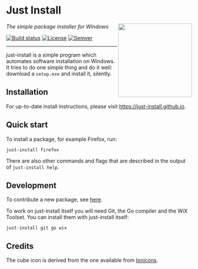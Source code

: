 # Just Install

<img src="misc/cube.svg" align="right" width="200" height="200"/>

_The simple package installer for Windows_

[![Build status](https://github.com/just-install/just-install/workflows/CI/badge.svg)](https://github.com/just-install/just-install/actions?query=workflow%3ACI)
[![License](https://img.shields.io/badge/license-GPL%203.0-blue.svg?style=flat)](https://choosealicense.com/licenses/gpl-3.0/)
[![Semver](https://img.shields.io/badge/version-v3.4.8-blue.svg?style=flat)](https://github.com/just-install/just-install/blob/master/CHANGELOG.md)

---

just-install is a simple program which automates software installation on Windows. It tries to
do one simple thing and do it well: download a `setup.exe` and install it, silently.


## Installation

For up-to-date install instructions, please visit <https://just-install.github.io>.


## Quick start

To install a package, for example Firefox, run:

    just-install firefox

There are also other commands and flags that are described in the output of `just-install help`.


## Development

To contribute a new package, see
[here](https://github.com/just-install/registry/blob/master/README.md).

To work on just-install itself you will need Git, the Go compiler and the WiX Toolset. You can
install them with just-install itself:

    just-install git go wix


## Credits

The cube icon is derived from the one available from [Ionicons](https://ionicons.com/).
